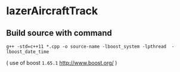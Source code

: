 # lazerAircraftTrack



## Build source with command
`g++ -std=c++11 *.cpp -o source-name -lboost_system -lpthread  -lboost_date_time`

( use of boost `1.65.1` http://www.boost.org/ )
